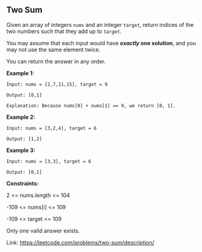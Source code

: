 ## Two Sum

Given an array of integers `nums` and an integer `target`, return indices of the two numbers such that they add up to *`target`*.

You may assume that each input would have ***exactly* one solution**, and you may not use the same element twice.

You can return the answer in any order.

**Example 1:**

```
Input: nums = [2,7,11,15], target = 9

Output: [0,1]

Explanation: Because nums[0] + nums[1] == 9, we return [0, 1].
```

**Example 2:**
```
Input: nums = [3,2,4], target = 6

Output: [1,2]
```

**Example 3:**
```
Input: nums = [3,3], target = 6

Output: [0,1]
```

**Constraints:**

2 <= nums.length <= 104

-109 <= nums[i] <= 109

-109 <= target <= 109

Only one valid answer exists.

Link: https://leetcode.com/problems/two-sum/description/